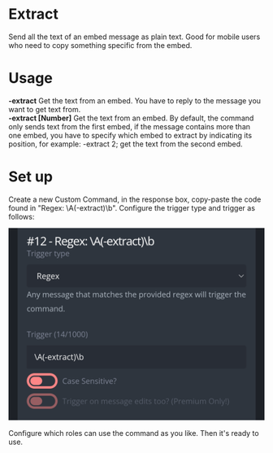 # Extract 
Send all the text of an embed message as plain text. Good for mobile users who need to copy something specific from the embed.  

# Usage
**-extract** Get the text from an embed. You have to reply to the message you want to get text from.  
**-extract [Number]** Get the text from an embed. By default, the command only sends text from the first embed, if the message contains more than one embed, you have to specify which embed to extract by indicating its position, for example: -extract 2; get the text from the second embed.  

# Set up  
Create a new Custom Command, in the response box, copy-paste the code found in "Regex: \A(-extract)\b". Configure the trigger type and trigger as follows:  

![pic](../ignore/extract1.png)  

Configure which roles can use the command as you like. Then it's ready to use.

